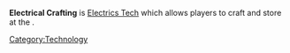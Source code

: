 **Electrical Crafting** is [Electrics Tech](Electrics_Tech.md "wikilink")
which allows players to craft and store [](Electrical_Components.md) at the [](Electrical_Workbench.md).

[Category:Technology](Category:Technology "wikilink")